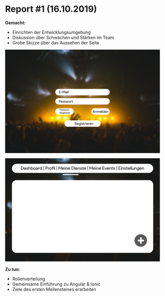 # Report #1 (16.10.2019)

**Gemacht:**
* Einrichten der Entwicklungsumgebung
* Diskussion über Schwächen und Stärken im Team
* Grobe Skizze über das Aussehen der Seite

![alt text](loginpage.png "Title")

![alt text](listpage.png "Title")

**Zu tun:**
* Rollenverteilung
* Gemeinsame Einführung zu Angular & Ionic
* Ziele des ersten Meilensteines erarbeiten
